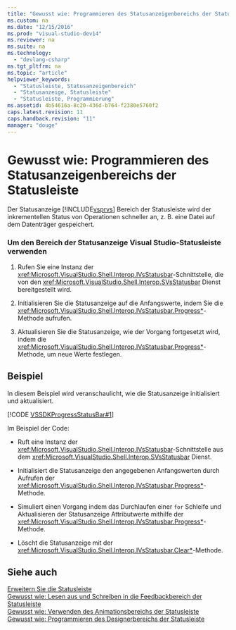 ```yaml
---
title: "Gewusst wie: Programmieren des Statusanzeigenbereichs der Statusleiste"
ms.custom: na
ms.date: "12/15/2016"
ms.prod: "visual-studio-dev14"
ms.reviewer: na
ms.suite: na
ms.technology: 
  - "devlang-csharp"
ms.tgt_pltfrm: na
ms.topic: "article"
helpviewer_keywords: 
  - "Statusleiste, Statusanzeigenbereich"
  - "Statusanzeige, Statusleiste"
  - "Statusleiste, Programmierung"
ms.assetid: 4b54616a-8c20-436d-b764-f2380e5760f2
caps.latest.revision: 11
caps.handback.revision: "11"
manager: "douge"
---
```

# Gewusst wie: Programmieren des Statusanzeigenbereichs der Statusleiste
Der Statusanzeige [!INCLUDE[vsprvs](../assembler/masm/includes/vsprvs_md.md)] Bereich der Statusleiste wird der inkrementellen Status von Operationen schneller an, z. B. eine Datei auf dem Datenträger gespeichert.  
  
### Um den Bereich der Statusanzeige Visual Studio\-Statusleiste verwenden  
  
1.  Rufen Sie eine Instanz der <xref:Microsoft.VisualStudio.Shell.Interop.IVsStatusbar>\-Schnittstelle, die von den <xref:Microsoft.VisualStudio.Shell.Interop.SVsStatusbar> Dienst bereitgestellt wird.  
  
2.  Initialisieren Sie die Statusanzeige auf die Anfangswerte, indem Sie die <xref:Microsoft.VisualStudio.Shell.Interop.IVsStatusbar.Progress*>\-Methode aufrufen.  
  
3.  Aktualisieren Sie die Statusanzeige, wie der Vorgang fortgesetzt wird, indem die <xref:Microsoft.VisualStudio.Shell.Interop.IVsStatusbar.Progress*>\-Methode, um neue Werte festlegen.  
  
## Beispiel  
 In diesem Beispiel wird veranschaulicht, wie die Statusanzeige initialisiert und aktualisiert.  
  
 [!CODE [VSSDKProgressStatusBar#1](../CodeSnippet/VS_Snippets_VSSDK/vssdkprogressstatusbar#1)]  
  
 Im Beispiel der Code:  
  
-   Ruft eine Instanz der <xref:Microsoft.VisualStudio.Shell.Interop.IVsStatusbar>\-Schnittstelle aus dem <xref:Microsoft.VisualStudio.Shell.Interop.SVsStatusbar> Dienst.  
  
-   Initialisiert die Statusanzeige den angegebenen Anfangswerten durch Aufrufen der <xref:Microsoft.VisualStudio.Shell.Interop.IVsStatusbar.Progress*>\-Methode.  
  
-   Simuliert einen Vorgang indem das Durchlaufen einer `for` Schleife und Aktualisieren der Statusanzeige Attributwerte mithilfe der <xref:Microsoft.VisualStudio.Shell.Interop.IVsStatusbar.Progress*>\-Methode.  
  
-   Löscht die Statusanzeige mit der <xref:Microsoft.VisualStudio.Shell.Interop.IVsStatusbar.Clear*>\-Methode.  
  
## Siehe auch  
 [Erweitern Sie die Statusleiste](../Topic/Extending%20the%20Status%20Bar.md)   
 [Gewusst wie: Lesen aus und Schreiben in die Feedbackbereich der Statusleiste](../misc/how-to-read-from-and-write-to-the-feedback-region-of-the-status-bar.md)   
 [Gewusst wie: Verwenden des Animationsbereichs der Statusleiste](../misc/how-to-use-the-animation-region-of-the-status-bar.md)   
 [Gewusst wie: Programmieren des Designerbereichs der Statusleiste](../misc/how-to-program-the-designer-region-of-the-status-bar.md)